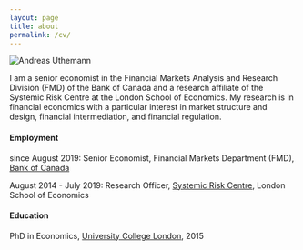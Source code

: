 ```yaml
---
layout: page
title: about
permalink: /cv/
---
```


![Andreas Uthemann](https://authe.github.io/assets/uthemann_fcaconference_small.png)

I am a senior economist in the Financial Markets Analysis and Research Division (FMD) of the Bank of Canada and a research affiliate of the Systemic Risk Centre at the London School of Economics. My research is in financial economics with a particular interest in market structure and design, financial intermediation, and financial regulation.

#### Employment
since August 2019: Senior Economist, Financial Markets Department (FMD), [Bank of Canada](https://www.bankofcanada.ca/research/)

August 2014 - July 2019: Research Officer, [Systemic Risk Centre](http://www.systemicrisk.ac.uk/), London School of Economics

#### Education
PhD in Economics, [University College London](https://www.ucl.ac.uk/economics/), 2015
